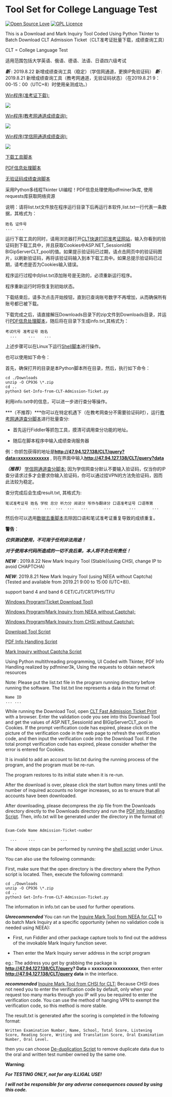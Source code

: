 # Tool Set for College Language Test

[![Open Source Love](https://badges.frapsoft.com/os/v1/open-source.svg?v=103)](https://github.com/ellerbrock/open-source-badges/)
[![GPL Licence](https://badges.frapsoft.com/os/gpl/gpl.svg?v=103)](https://opensource.org/licenses/GPL-3.0/)

This is a Download and Mark Inquiry Tool Coded Using Python Tkinter to Batch Download CLT Admission Ticket（CLT准考证批量下载，成绩查询工具）

CLT = College Language Test

适用范围包括大学英语、俄语、德语、法语、日语四六级考试

***新*** : 2019.8.22 新增成绩查询工具（稳定）（学信网通道，更换IP免验证码）
***新*** : 2019.8.21 新增成绩查询工具（教考网通道，无验证码状态）（在2019.8.21 9：00-15：00（UTC+8）时使用亲测成功。）

[Win程序(准考证下载):](Download-Tools-for-CLT-Admission-Ticket.exe) 

![](screenshoot.JPG) 

[Win程序(教考网通道成绩查询):](Inquire-Mark-Tool-from-NEEA-for-CLT.exe) 

![](screenshoot1.JPG)

[Win程序(学信网通道成绩查询):](Inquire-Mark-Tool-from-CHSI-for-CLT.exe) 

![](screenshoot2.JPG)

[下载工具脚本](Download-Tools-for-CLT-Admission-Ticket.py)

[PDF信息处理脚本](Get-Info-from-CLT-Admission-Ticket.py)

[无验证码成绩查询脚本](Inquire-Mark-Tool-for-CLT.py)

采用Python多线程Tkinter UI编程！PDF信息处理使用pdfminer3k库, 使用requests库获取网络资源

说明：请将list.txt文件放在程序运行目录下后再运行本软件,list.txt一行代表一条数据，其格式为：

```text
姓名 证件号
...  ...
```

运行下载工具的同时，请用浏览器打开[CLT快速打印准考证网站](http://CLT.etest.net.cn/Home/QuickPrintTestTicket)，输入你看到的验证码到下载工具中，并且获取Cookies中ASP.NET_SessionId和BIGipServerCLT_pool的值。如果提示验证码已过期，请点击网页中的验证码图片，以刷新验证码，再将该验证码输入到本下载工具中。如果总提示验证码已过期，请考虑是否为Cookies输入错误。

程序运行过程中向list.txt添加账号是无效的，必须重新运行程序。

程序重新运行时将恢复到初始状态。

下载结束后，请多次点击开始按钮，直到已查询账号数字不再增加，从而确保所有账号都已被下载。

下载完成之后，请直接解压Downloads目录下的zip文件到Downloads目录，并运行[PDF信息处理脚本](Get-Info-from-CLT-Admission-Ticket.py)，随后将在目录下生成info.txt,其格式为：

```text
考试代号 准考证号 姓名
  ...     ...    ...
```

上述步骤可以在Linux下运行[Shell脚本](Get-Info-from-CLT-Admission-Ticket.sh)进行操作。

也可以使用如下命令：

首先，确保打开的目录是本Python脚本所在目录，然后，执行如下命令：

```shell
cd ./Downloads
unzip -O CP936 \*.zip
cd ..
python3 Get-Info-from-CLT-Admission-Ticket.py
```

利用info.txt中的信息，可以进一步进行查分等操作。

***（不推荐）***你可以在特定机遇下（在教考网查分不需要验证码时），运行[教考网通道查分脚本](Inquire-Mark-Tool-from-NEEA-for-CLT.py)进行批量查分:

* 首先运行Fiddler等抓包工具，摸清可调用查分功能的地址。
  
* 随后在脚本程序中输入成绩查询服务器

例：你抓包获得的地址是**http://47.94.127.138/CLT/query?data=xxxxxxxxxxxx** , 则在界面中输入**http://47.94.127.138/CLT/query?data**

***（推荐）*** [学信网通道查分脚本:](Inquire-Mark-Tool-from-CHSI-for-CLT.py) 因为学信网查分默认不要输入验证码，仅当你的IP查分请求过多才会要求你输入验证码，你可以通过挂VPN的方法免验证码，因而此法较为稳定。

查分完成后会生成result.txt, 其格式为:

```text
笔试准考证号 姓名 学校 总分 听力分 阅读分 写作与翻译分 口语准考证号 口语等第
    ...     ...  ...  ...  ...   ...       ...        ...       ...
```

然后你可以选用[数据去重脚本](De-duplication.py)去除因口语和笔试准考证重复导致的成绩重复。

**警告**：

***仅供测试使用，不可用于任何非法用途！***

***对于使用本代码所造成的一切不良后果，本人将不负任何责任！***

***NEW*** : 2019.8.22 New Mark Inquiry Tool (Stable)(using CHSI, change IP to avoid CHAPTCHA)

***NEW***: 2019.8.21 New Mark Inquiry Tool (using NEEA without Captcha) (Tested and available from 2019.21 9:00 to 15:00 (UTC+8)).


support band 4 and band 6 CET/CJT/CRT/PHS/TFU

[Windows Program(Ticket Download Tool)](Download-Tools-for-CLT-Admission-Ticket.exe)

[Windows Program(Mark Inquiry from NEEA without Captcha):](Inquire-Mark-Tool-from-NEEA-for-CLT.exe) 

[Windows Program(Mark Inquiry from CHSI without Captcha):](Inquire-Mark-Tool-from-CHSI-for-CLT.exe) 

[Download Tool Script](Download-Tools-for-CLT-Admission-Ticket.py)

[PDF Info Handling Script](Get-Info-from-CLT-Admission-Ticket.py)

[Mark Inquiry without Captcha Script](Inquire-Mark-Tool-for-CLT.py)

Using Python multithreading programming, UI Coded with Tkinter, PDF Info Handling realized by pdfminer3k, Using the requests to obtain network resources

Note: Please put the list.txt file in the program running directory before running the software. The list.txt line represents a data in the format of:

```text
Name ID
... ...
```

While running the Download Tool, open [CLT Fast Admission Ticket Print](http://CLT.etest.net.cn/Home/QuickPrintTestTicket) with a browser.
Enter the validation code you see into this Download Tool and get the values of ASP.NET_SessionId and BIGipServerCLT_pool in Cookies.
If the prompt verification code has expired, please click on the picture of the verification code in the web page to refresh the verification code, and then input the verification code into the Download Tool. If the total prompt verification code has expired, please consider whether the error is entered for Cookies.

It is invalid to add an account to list.txt during the running process of the program, and the program must be re-run.

The program restores to its initial state when it is re-run.

After the download is over, please click the start button many times until the number of inquired accounts no longer increases, so as to ensure that all accounts have been downloaded.

After downloading, please decompress the zip file from the Downloads directory directly to the Downloads directory and run the [PDF Info Handling Script](Get-Info-from-CLT-Admission-Ticket.py). Then, info.txt will be generated under the directory in the format of:

```text

Exam-Code Name Admission-Ticket-number

  ...     ...           ...

```

The above steps can be performed by running the [shell script](Get-Info-from-CLT-Admission-Ticket.sh) under Linux.

You can also use the following commands:

First, make sure that the open directory is the directory where the Python script is located. Then, execute the following command:

```shell
cd ./Downloads
unzip -O CP936 \*.zip
cd ..
python3 Get-Info-from-CLT-Admission-Ticket.py
```

The information in info.txt can be used for further operations.

***Unrecommended*** You can run the [Inquire Mark Tool from NEEA for CLT](Inquire-Mark-Tool-from-NEEA-for-CLT.py) to do batch Mark Inquiry at a specific opportunity (when no validation code is needed using NEEA):

* First, run Fiddler and other package capture tools to find out the address of the invokable Mark Inquiry function sever.

* Then enter the Mark Inquiry server address in the script program

eg.: The address you get by grabbing the package is **http://47.94.127.138/CLT/query? Data = xxxxxxxxxxxxxxxxxx**, then enter **http://47.94.127.138/CLT/query data** in the interface.

***recommended*** [Inquire Mark Tool from CHSI for CLT:](Inquire-Mark-Tool-from-CHSI-for-CLT.py) Because CHSI does not need you to enter the verification code by default, only when your request too many marks through you IP will you be required to enter the verification code. You can use the method of hanging VPN to exempt the verification code, so this method is more stable.

The result.txt is generated after the scoring is completed in the following format:

```text
Written Examination Number, Name, School, Total Score, Listening Score, Reading Score, Writing and Translation Score, Oral Examination Number, Oral Level.

```

then you can choose [De-duplication Script](De-duplication.py) to remove duplicate data due to the oral and written test number owned by the same one.

**Warning**:

***For TESTING ONLY, not for any ILLIGAL USE!***

***I will not be responsible for any adverse consequences caused by using this code.***
